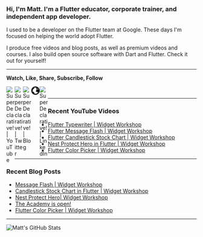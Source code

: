 ### Hi, I'm Matt. I'm a Flutter educator, corporate trainer, and independent app developer.

I used to be a developer on the Flutter team at Google. These days I'm focused on helping the world adopt Flutter.

I produce free videos and blog posts, as well as premium videos and courses. I also build open source software with Dart and Flutter. Check it out for yourself!

---

**Watch, Like, Share, Subscribe, Follow**

[<img align="left" alt="Super Declarative! | YouTube" width="22px" src="https://cdn.jsdelivr.net/npm/simple-icons@v3/icons/youtube.svg" />][youtube]
[<img align="left" alt="Super Declarative! | Twitter" width="22px" src="https://cdn.jsdelivr.net/npm/simple-icons@v3/icons/twitter.svg" />][twitter]
[<img align="left" alt="Super Declarative! | Blog" width="22px" src="https://cdn.jsdelivr.net/npm/simple-icons@v3/icons/medium.svg" />][blog]
[<img align="left" alt="Super Declarative! | Website" width="22px" src="https://raw.githubusercontent.com/iconic/open-iconic/master/svg/globe.svg" />][website]
[<img align="left" alt="Super Declarative! | LinkedIn" width="22px" src="https://cdn.jsdelivr.net/npm/simple-icons@v3/icons/linkedin.svg" />][linkedin]
<br>

---

### Recent YouTube Videos
<!-- YOUTUBE:START -->
- [Flutter Typewriter | Widget Workshop](https://www.youtube.com/watch?v=i30b-RhRXcY)
- [Flutter Message Flash | Widget Workshop](https://www.youtube.com/watch?v=YbXgukQOJeo)
- [Flutter Candlestick Stock Chart | Widget Workshop](https://www.youtube.com/watch?v=dOwVPZSJQuo)
- [Nest Protect Hero in Flutter | Widget Workshop](https://www.youtube.com/watch?v=X8Zx9E3IR8A)
- [Flutter Color Picker | Widget Workshop](https://www.youtube.com/watch?v=FCoZrH70nwE)
<!-- YOUTUBE:END -->

---

### Recent Blog Posts
<!-- BLOG-POST-LIST:START -->
- [Message Flash | Widget Workshop](https://medium.com/super-declarative/message-flash-widget-workshop-8d5b222964fd?source=rss----87da985e7675---4)
- [Candlestick Stock Chart in Flutter | Widget Workshop](https://medium.com/super-declarative/candlestick-stock-chart-in-flutter-widget-workshop-268863ee3797?source=rss----87da985e7675---4)
- [Nest Protect Hero| Widget Workshop](https://medium.com/super-declarative/nest-protect-hero-widget-workshop-2d85cfe17716?source=rss----87da985e7675---4)
- [The Academy is open!](https://medium.com/super-declarative/the-academy-is-open-1c4881680001?source=rss----87da985e7675---4)
- [Flutter Color Picker | Widget Workshop](https://medium.com/super-declarative/flutter-color-picker-widget-workshop-a6de6f9cb477?source=rss----87da985e7675---4)
<!-- BLOG-POST-LIST:END -->

---

<img align="left" alt="Matt's GitHub Stats" src="https://github-readme-stats.vercel.app/api?username=matthew-carroll&show_icons=true&hide_border=true">

[website]: https://superdeclarative.com
[youtube]: https://youtube.com/superdeclarative
[twitter]: https://twitter.com/suprdeclarative
[blog]: http://blog.superdeclarative.com
[linkedin]: https://www.linkedin.com/company/37550132